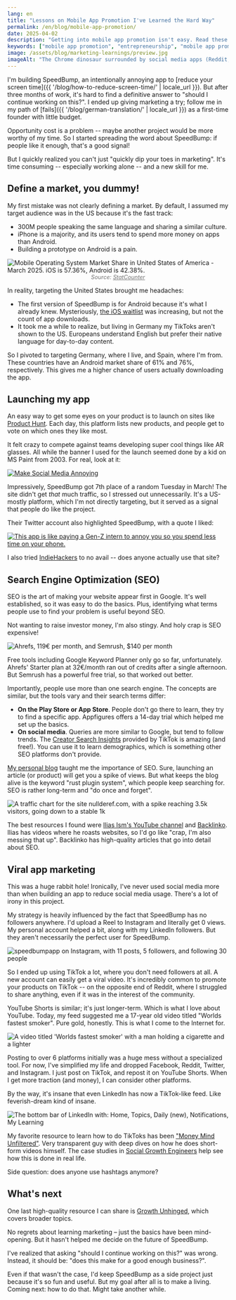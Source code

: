 ```yaml
---
lang: en
title: "Lessons on Mobile App Promotion I've Learned the Hard Way"
permalink: /en/blog/mobile-app-promotion/
date: 2025-04-02
description: "Getting into mobile app promotion isn't easy. Read these ideas to launch your app, define a strategy, learn about SEO, and do viral marketing."
keywords: ["mobile app promotion", "entrepreneurship", "mobile app promotion ideas", "how to promote your app for free", "free mobile app promotion", "mobile app marketing", "get more app downloads"]
image: /assets/blog/marketing-learnings/preview.jpg
imageAlt: "The Chrome dinosaur surrounded by social media apps (Reddit, TikTok, LinkedIn, YouTube, SnapChat, X, Instagram) with a vignette effect."
---
```


<style>
.credits {
  display: inline-block;
  width: 100%;
  text-align: center;
  opacity: 0.6;
  font-size: 0.8rem;
}
</style>

I'm building SpeedBump, an intentionally annoying app to [reduce your screen time]({{ '/blog/how-to-reduce-screen-time/' | locale_url }}). But after three months of work, it's hard to find a definitive answer to "should I continue working on this?". I ended up giving marketing a try; follow me in my path of [fails]({{ '/blog/german-translation/' | locale_url }}) as a first-time founder with little budget.

Opportunity cost is a problem -- maybe another project would be more worthy of my time. So I started spreading the word about SpeedBump: if people like it enough, that's a good signal!

But I quickly realized you can't just "quickly dip your toes in marketing". It's time consuming -- especially working alone -- and a new skill for me.

## Define a market, you dummy!

My first mistake was not clearly defining a market. By default, I assumed my target audience was in the US because it's the fast track:

- 300M people speaking the same language and sharing a similar culture.
- iPhone is a majority, and its users tend to spend more money on apps than Android.
- Building a prototype on Android is a pain.

![Mobile Operating System Market Share in United States of America - March 2025. iOS is 57.36%, Android is 42.38%.](android_vs_ios_statistics.png)
<span class="credits">*Source: [StatCounter](https://gs.statcounter.com/os-market-share/mobile/united-states-of-america)*</span>

In reality, targeting the United States brought me headaches:

* The first version of SpeedBump is for Android because it's what I already knew. Mysteriously, [the iOS waitlist](https://forms.gle/HoBqN2URBBnBpva46) was increasing, but not the count of app downloads.
* It took me a while to realize, but living in Germany my TikToks aren't shown to the US. Europeans understand English but prefer their native language for day-to-day content.

So I pivoted to targeting Germany, where I live, and Spain, where I'm from. These countries have an Android market share of 61% and 76%, respectively. This gives me a higher chance of users actually downloading the app.

## Launching my app

An easy way to get some eyes on your product is to launch on sites like [Product Hunt](https://www.producthunt.com/). Each day, this platform lists new products, and people get to vote on which ones they like most.

It felt crazy to compete against teams developing super cool things like AR glasses. All while the banner I used for the launch seemed done by a kid on MS Paint from 2003. For real, look at it:

<a href="https://www.producthunt.com/products/speedbump" target="_blank">![Make Social Media Annoying](/en/blog/marketing-learnings/product_hunt_banner.png)</a>

Impressively, SpeedBump got 7th place of a random Tuesday in March! The site didn't get *that* much traffic, so I stressed out unnecessarily. It's a US-mostly platform, which I'm not directly targeting, but it served as a signal that people do like the project.

Their Twitter account also highlighted SpeedBump, with a quote I liked:

<a href="https://x.com/ProductHunt/status/1897210505183576167" target="_blank">![This app is like paying a Gen-Z intern to annoy you so you spend less time on your phone.](/en/blog/marketing-learnings/product_hunt_tweet.png)</a>

I also tried [IndieHackers](https://www.indiehackers.com/) to no avail -- does anyone actually use that site?

## Search Engine Optimization (SEO)

SEO is the art of making your website appear first in Google. It's well established, so it was easy to do the basics. Plus, identifying what terms people use to find your problem is useful beyond SEO.

Not wanting to raise investor money, I'm also stingy. And holy crap is SEO expensive!

![Ahrefs, 119€ per month, and Semrush, $140 per month](seo_pricing.jpg)

Free tools including Google Keyword Planner only go so far, unfortunately. Ahrefs' Starter plan at 32€/month ran out of credits after a single afternoon. But Semrush has a powerful free trial, so that worked out better.

Importantly, people use more than one search engine. The concepts are similar, but the tools vary and their search terms differ:

* **On the Play Store or App Store**. People don't go there to learn, they try to find a specific app. Appfigures offers a 14-day trial which helped me set up the basics.
* **On social media**. Queries are more similar to Google, but tend to follow trends. The [Creator Search Insights](https://newsroom.tiktok.com/en-us/creator-search-insights) provided by TikTok is amazing (and free!). You can use it to learn demographics, which is something other SEO platforms don't provide.

[My personal blog](https://nullderef.com/) taught me the importance of SEO. Sure, launching an article (or product) will get you a spike of views. But what keeps the blog alive is the keyword "rust plugin system", which people keep searching for. SEO is rather long-term and "do once and forget".

![A traffic chart for the site nullderef.com, with a spike reaching 3.5k visitors, going down to a stable 1k](nullderef_traffic.png)

The best resources I found were [Ilias Ism's YouTube channel](https://www.youtube.com/@illyism) and [Backlinko](https://backlinko.com/). Ilias has videos where he roasts websites, so I'd go like "crap, I'm also messing that up". Backlinko has high-quality articles that go into detail about SEO.

## Viral app marketing

This was a huge rabbit hole! Ironically, I've never used social media more than when building an app to reduce social media usage. There's a lot of irony in this project.

My strategy is heavily influenced by the fact that SpeedBump has no followers anywhere. I'd upload a Reel to Instagram and literally get 0 views. My personal account helped a bit, along with my LinkedIn followers. But they aren't necessarily the perfect user for SpeedBump.

![speedbumpapp on Instagram, with 11 posts, 5 followers, and following 30 people](instagram_followers.jpg)

So I ended up using TikTok a lot, where you don't need followers at all. A new account can easily get a viral video. It's incredibly common to promote your products on TikTok -- on the opposite end of Reddit, where I struggled to share anything, even if it was in the interest of the community.

YouTube Shorts is similar; it's just longer-term. Which is what I love about YouTube. Today, my feed suggested me a 17-year old video titled "Worlds fastest smoker". Pure gold, honestly. This is what I come to the Internet for.

![A video titled 'Worlds fastest smoker' with a man holding a cigarette and a lighter](worlds_fastest_smoker_youtube_video.png)

Posting to over 6 platforms initially was a huge mess without a specialized tool. For now, I've simplified my life and dropped Facebook, Reddit, Twitter, and Instagram. I just post on TikTok, and repost it on YouTube Shorts. When I get more traction (and money), I can consider other platforms.

By the way, it's insane that even LinkedIn has now a TikTok-like feed. Like feverish-dream kind of insane.

![The bottom bar of LinkedIn with: Home, Topics, Daily (new), Notifications, My Learning](linkedin_short_form_video.png)

My favorite resource to learn how to do TikToks has been ["Money Mind Unfiltered"](https://www.youtube.com/@moneymindunfiltered). Very transparent guy with deep dives on how he does short-form videos himself. The case studies in [Social Growth Engineers](https://www.socialgrowthengineers.com/) help see how this is done in real life.

Side question: does anyone use hashtags anymore?

## What's next

One last high-quality resource I can share is [Growth Unhinged](https://www.growthunhinged.com/), which covers broader topics.

No regrets about learning marketing – just the basics have been mind-opening. But it hasn't helped me decide on the future of SpeedBump.

I've realized that asking "should I continue working on this?" was wrong. Instead, it should be: "does this make for a good enough business?".

Even if that wasn't the case, I'd keep SpeedBump as a side project just because it's so fun and useful. But my goal after all is to make a living. Coming next: how to do that. Might take another while.
